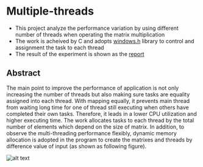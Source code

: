 # Multiple-threads

* This project analyze the performance variation by using different number of threads when operating the matrix multiplication
* The work is acheived by C and adopts [windows.h](https://docs.microsoft.com/en-us/windows/win32/procthread/creating-threads) library to control and assignment the task to each thread
* The result of the experiment is shown as the [report](https://github.com/yuchehuang/Multiple-threads/blob/master/Report/Thread%20performance%20analysis.pdf)

## Abstract

The main point to improve the performance of application is not only increasing the number of threads but also making sure tasks are equality assigned into each thread. With mapping equally, it prevents main thread from waiting long time for one of thread still executing when others have completed their own tasks. Therefore, it leads in a lower CPU utilization and higher executing time. The work allocates tasks to each thread by the total number of elements which depend on the size of matrix. In addition, to observe the multi-threading performance flexibly, dynamic memory allocation is adopted in the program to create the matrixes and threads by difference value of input (as shown as following figure).

![alt text](https://github.com/yuchehuang/Multiple-threads/blob/master/picture/TLB.PNG)
